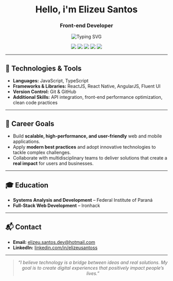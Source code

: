 <!-- Header com efeito de digitação -->
<h1 align="center">Hello, i'm Elizeu Santos</h1>
<h3 align="center">Front-end Developer</h3>

<p align="center">
  <img src="https://readme-typing-svg.herokuapp.com?size=24&color=4cafef&center=true&vCenter=true&width=600&lines=Front-End+Developer;React+%7C+React+Native;JavaScript+%7C+TypeScript;AngularJS+Enthusiast;Clean+Code+Advocate" alt="Typing SVG" />
</p>

<!-- Badges das tecnologias -->
<p align="center">
  <img src="https://img.shields.io/badge/JavaScript-F7DF1E?style=for-the-badge&logo=javascript&logoColor=black" />
  <img src="https://img.shields.io/badge/TypeScript-3178C6?style=for-the-badge&logo=typescript&logoColor=white" />
  <img src="https://img.shields.io/badge/React-61DAFB?style=for-the-badge&logo=react&logoColor=black" />
  <img src="https://img.shields.io/badge/React_Native-20232A?style=for-the-badge&logo=react&logoColor=61DAFB" />
  <img src="https://img.shields.io/badge/AngularJS-DD0031?style=for-the-badge&logo=angularjs&logoColor=white" />
</p>

---

<h2>🚀 Technologies & Tools</h2>
<ul>
  <li><strong>Languages:</strong> JavaScript, TypeScript</li>
  <li><strong>Frameworks & Libraries:</strong> ReactJS, React Native, AngularJS, Fluent UI</li>
  <li><strong>Version Control:</strong> Git & GitHub</li>
  <li><strong>Additional Skills:</strong> API integration, front-end performance optimization, clean code practices</li>
</ul>

---

<h2>🎯 Career Goals</h2>
<ul>
  <li>Build <strong>scalable, high-performance, and user-friendly</strong> web and mobile applications.</li>
  <li>Apply <strong>modern best practices</strong> and adopt innovative technologies to tackle complex challenges.</li>
  <li>Collaborate with multidisciplinary teams to deliver solutions that create a <strong>real impact</strong> for users and businesses.</li>
</ul>

---

<h2>🎓 Education</h2>
<ul>
  <li><strong>Systems Analysis and Development</strong> – Federal Institute of Paraná</li>
  <li><strong>Full-Stack Web Development</strong> – Ironhack</li>
</ul>

---

<h2>📬 Contact</h2>
<ul>
  <li><strong>Email:</strong> <a href="mailto:elizeu.santos.dev@hotmail.com">elizeu.santos.dev@hotmail.com</a></li>
  <li><strong>LinkedIn:</strong> <a href="https://www.linkedin.com/in/elizeusantoss" target="_blank">linkedin.com/in/elizeusantoss</a></li>
</ul>

---

<blockquote align="center">
  <em>“I believe technology is a bridge between ideas and real solutions. My goal is to create digital experiences that positively impact people’s lives.”</em>
</blockquote>
